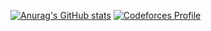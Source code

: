 [![Anurag's GitHub stats](https://github-readme-stats.vercel.app/api?username=bitetheddddt)](https://github.com/bitetheddddt/github-readme-stats)
[![Codeforces Profile](http://cf-ratings.site:8000/api/user?handle={bitetheddddt})](https://codeforces.com/profile/{bitetheddddt})
